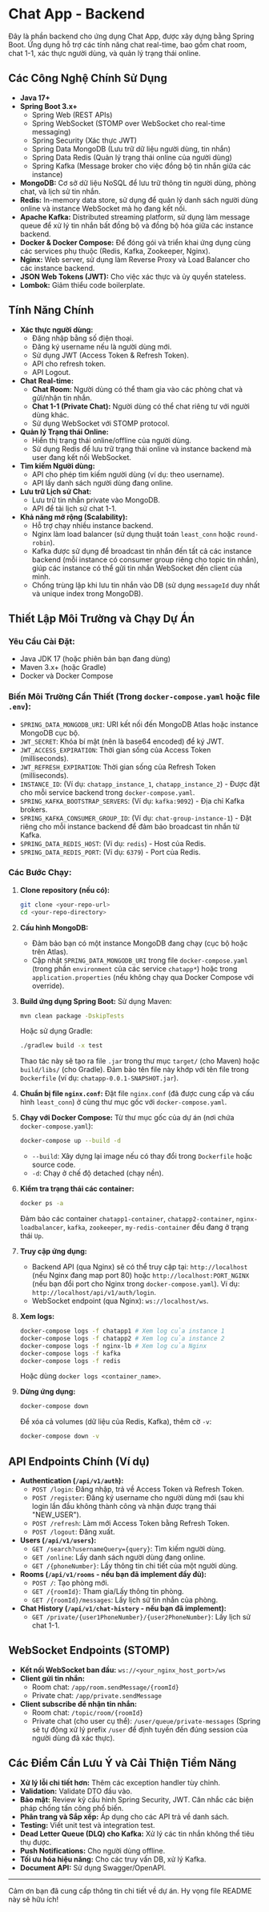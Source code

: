 # Chat App - Backend

Đây là phần backend cho ứng dụng Chat App, được xây dựng bằng Spring Boot. Ứng dụng hỗ trợ các tính năng chat real-time, bao gồm chat room, chat 1-1, xác thực người dùng, và quản lý trạng thái online.

## Các Công Nghệ Chính Sử Dụng

* **Java 17+**
* **Spring Boot 3.x+**
    * Spring Web (REST APIs)
    * Spring WebSocket (STOMP over WebSocket cho real-time messaging)
    * Spring Security (Xác thực JWT)
    * Spring Data MongoDB (Lưu trữ dữ liệu người dùng, tin nhắn)
    * Spring Data Redis (Quản lý trạng thái online của người dùng)
    * Spring Kafka (Message broker cho việc đồng bộ tin nhắn giữa các instance)
* **MongoDB:** Cơ sở dữ liệu NoSQL để lưu trữ thông tin người dùng, phòng chat, và lịch sử tin nhắn.
* **Redis:** In-memory data store, sử dụng để quản lý danh sách người dùng online và instance WebSocket mà họ đang kết nối.
* **Apache Kafka:** Distributed streaming platform, sử dụng làm message queue để xử lý tin nhắn bất đồng bộ và đồng bộ hóa giữa các instance backend.
* **Docker & Docker Compose:** Để đóng gói và triển khai ứng dụng cùng các services phụ thuộc (Redis, Kafka, Zookeeper, Nginx).
* **Nginx:** Web server, sử dụng làm Reverse Proxy và Load Balancer cho các instance backend.
* **JSON Web Tokens (JWT):** Cho việc xác thực và ủy quyền stateless.
* **Lombok:** Giảm thiểu code boilerplate.

## Tính Năng Chính

* **Xác thực người dùng:**
    * Đăng nhập bằng số điện thoại.
    * Đăng ký username nếu là người dùng mới.
    * Sử dụng JWT (Access Token & Refresh Token).
    * API cho refresh token.
    * API Logout.
* **Chat Real-time:**
    * **Chat Room:** Người dùng có thể tham gia vào các phòng chat và gửi/nhận tin nhắn.
    * **Chat 1-1 (Private Chat):** Người dùng có thể chat riêng tư với người dùng khác.
    * Sử dụng WebSocket với STOMP protocol.
* **Quản lý Trạng thái Online:**
    * Hiển thị trạng thái online/offline của người dùng.
    * Sử dụng Redis để lưu trữ trạng thái online và instance backend mà user đang kết nối WebSocket.
* **Tìm kiếm Người dùng:**
    * API cho phép tìm kiếm người dùng (ví dụ: theo username).
    * API lấy danh sách người dùng đang online.
* **Lưu trữ Lịch sử Chat:**
    * Lưu trữ tin nhắn private vào MongoDB.
    * API để tải lịch sử chat 1-1.
* **Khả năng mở rộng (Scalability):**
    * Hỗ trợ chạy nhiều instance backend.
    * Nginx làm load balancer (sử dụng thuật toán `least_conn` hoặc `round-robin`).
    * Kafka được sử dụng để broadcast tin nhắn đến tất cả các instance backend (mỗi instance có consumer group riêng cho topic tin nhắn), giúp các instance có thể gửi tin nhắn WebSocket đến client của mình.
    * Chống trùng lặp khi lưu tin nhắn vào DB (sử dụng `messageId` duy nhất và unique index trong MongoDB).

## Thiết Lập Môi Trường và Chạy Dự Án

### Yêu Cầu Cài Đặt:

* Java JDK 17 (hoặc phiên bản bạn đang dùng)
* Maven 3.x+ (hoặc Gradle)
* Docker và Docker Compose

### Biến Môi Trường Cần Thiết (Trong `docker-compose.yaml` hoặc file `.env`):

* `SPRING_DATA_MONGODB_URI`: URI kết nối đến MongoDB Atlas hoặc instance MongoDB cục bộ.
* `JWT_SECRET`: Khóa bí mật (nên là base64 encoded) để ký JWT.
* `JWT_ACCESS_EXPIRATION`: Thời gian sống của Access Token (milliseconds).
* `JWT_REFRESH_EXPIRATION`: Thời gian sống của Refresh Token (milliseconds).
* `INSTANCE_ID`: (Ví dụ: `chatapp_instance_1`, `chatapp_instance_2`) - Được đặt cho mỗi service backend trong `docker-compose.yaml`.
* `SPRING_KAFKA_BOOTSTRAP_SERVERS`: (Ví dụ: `kafka:9092`) - Địa chỉ Kafka brokers.
* `SPRING_KAFKA_CONSUMER_GROUP_ID`: (Ví dụ: `chat-group-instance-1`) - Đặt riêng cho mỗi instance backend để đảm bảo broadcast tin nhắn từ Kafka.
* `SPRING_DATA_REDIS_HOST`: (Ví dụ: `redis`) - Host của Redis.
* `SPRING_DATA_REDIS_PORT`: (Ví dụ: `6379`) - Port của Redis.

### Các Bước Chạy:

1.  **Clone repository (nếu có):**
    ```bash
    git clone <your-repo-url>
    cd <your-repo-directory>
    ```

2.  **Cấu hình MongoDB:**
    * Đảm bảo bạn có một instance MongoDB đang chạy (cục bộ hoặc trên Atlas).
    * Cập nhật `SPRING_DATA_MONGODB_URI` trong file `docker-compose.yaml` (trong phần `environment` của các service `chatapp*`) hoặc trong `application.properties` (nếu không chạy qua Docker Compose với override).

3.  **Build ứng dụng Spring Boot:**
    Sử dụng Maven:
    ```bash
    mvn clean package -DskipTests
    ```
    Hoặc sử dụng Gradle:
    ```bash
    ./gradlew build -x test
    ```
    Thao tác này sẽ tạo ra file `.jar` trong thư mục `target/` (cho Maven) hoặc `build/libs/` (cho Gradle). Đảm bảo tên file này khớp với tên file trong `Dockerfile` (ví dụ: `chatapp-0.0.1-SNAPSHOT.jar`).

4.  **Chuẩn bị file `nginx.conf`:**
    Đặt file `nginx.conf` (đã được cung cấp và cấu hình `least_conn`) ở cùng thư mục gốc với `docker-compose.yaml`.

5.  **Chạy với Docker Compose:**
    Từ thư mục gốc của dự án (nơi chứa `docker-compose.yaml`):
    ```bash
    docker-compose up --build -d
    ```
    * `--build`: Xây dựng lại image nếu có thay đổi trong `Dockerfile` hoặc source code.
    * `-d`: Chạy ở chế độ detached (chạy nền).

6.  **Kiểm tra trạng thái các container:**
    ```bash
    docker ps -a
    ```
    Đảm bảo các container `chatapp1-container`, `chatapp2-container`, `nginx-loadbalancer`, `kafka`, `zookeeper`, `my-redis-container` đều đang ở trạng thái `Up`.

7.  **Truy cập ứng dụng:**
    * Backend API (qua Nginx) sẽ có thể truy cập tại: `http://localhost` (nếu Nginx đang map port 80) hoặc `http://localhost:PORT_NGINX` (nếu bạn đổi port cho Nginx trong `docker-compose.yaml`). Ví dụ: `http://localhost/api/v1/auth/login`.
    * WebSocket endpoint (qua Nginx): `ws://localhost/ws`.

8.  **Xem logs:**
    ```bash
    docker-compose logs -f chatapp1 # Xem log của instance 1
    docker-compose logs -f chatapp2 # Xem log của instance 2
    docker-compose logs -f nginx-lb # Xem log của Nginx
    docker-compose logs -f kafka
    docker-compose logs -f redis
    ```
    Hoặc dùng `docker logs <container_name>`.

9.  **Dừng ứng dụng:**
    ```bash
    docker-compose down
    ```
    Để xóa cả volumes (dữ liệu của Redis, Kafka), thêm cờ `-v`:
    ```bash
    docker-compose down -v
    ```

## API Endpoints Chính (Ví dụ)

* **Authentication (`/api/v1/auth`):**
    * `POST /login`: Đăng nhập, trả về Access Token và Refresh Token.
    * `POST /register`: Đăng ký username cho người dùng mới (sau khi login lần đầu không thành công và nhận được trạng thái "NEW_USER").
    * `POST /refresh`: Làm mới Access Token bằng Refresh Token.
    * `POST /logout`: Đăng xuất.
* **Users (`/api/v1/users`):**
    * `GET /search?usernameQuery={query}`: Tìm kiếm người dùng.
    * `GET /online`: Lấy danh sách người dùng đang online.
    * `GET /{phoneNumber}`: Lấy thông tin chi tiết của một người dùng.
* **Rooms (`/api/v1/rooms` - nếu bạn đã implement đầy đủ):**
    * `POST /`: Tạo phòng mới.
    * `GET /{roomId}`: Tham gia/Lấy thông tin phòng.
    * `GET /{roomId}/messages`: Lấy lịch sử tin nhắn của phòng.
* **Chat History (`/api/v1/chat-history` - nếu bạn đã implement):**
    * `GET /private/{user1PhoneNumber}/{user2PhoneNumber}`: Lấy lịch sử chat 1-1.

## WebSocket Endpoints (STOMP)

* **Kết nối WebSocket ban đầu:** `ws://<your_nginx_host_port>/ws`
* **Client gửi tin nhắn:**
    * Room chat: `/app/room.sendMessage/{roomId}`
    * Private chat: `/app/private.sendMessage`
* **Client subscribe để nhận tin nhắn:**
    * Room chat: `/topic/room/{roomId}`
    * Private chat (cho user cụ thể): `/user/queue/private-messages` (Spring sẽ tự động xử lý prefix `/user` để định tuyến đến đúng session của người dùng đã xác thực).

## Các Điểm Cần Lưu Ý và Cải Thiện Tiềm Năng

* **Xử lý lỗi chi tiết hơn:** Thêm các exception handler tùy chỉnh.
* **Validation:** Validate DTO đầu vào.
* **Bảo mật:** Review kỹ cấu hình Spring Security, JWT. Cân nhắc các biện pháp chống tấn công phổ biến.
* **Phân trang và Sắp xếp:** Áp dụng cho các API trả về danh sách.
* **Testing:** Viết unit test và integration test.
* **Dead Letter Queue (DLQ) cho Kafka:** Xử lý các tin nhắn không thể tiêu thụ được.
* **Push Notifications:** Cho người dùng offline.
* **Tối ưu hóa hiệu năng:** Cho các truy vấn DB, xử lý Kafka.
* **Document API:** Sử dụng Swagger/OpenAPI.

---

Cảm ơn bạn đã cung cấp thông tin chi tiết về dự án. Hy vọng file README này sẽ hữu ích!